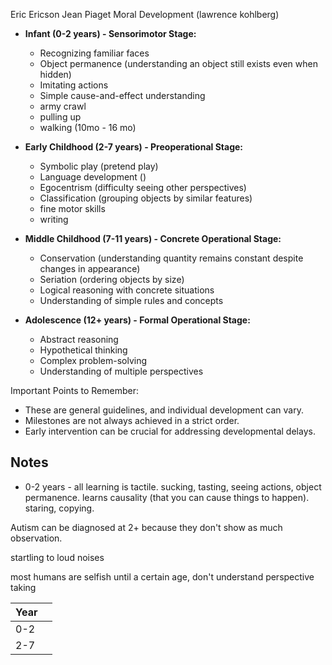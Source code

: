 Eric Ericson
Jean Piaget
Moral Development (lawrence kohlberg)

- **Infant (0-2 years) - Sensorimotor Stage:**
    
    - Recognizing familiar faces 
    - Object permanence (understanding an object still exists even when hidden) 
    - Imitating actions 
    - Simple cause-and-effect understanding
    - army crawl
    - pulling up
    - walking (10mo - 16 mo)
    
- **Early Childhood (2-7 years) - Preoperational Stage:**
    
    - Symbolic play (pretend play) 
    - Language development ()
    - Egocentrism (difficulty seeing other perspectives) 
    - Classification (grouping objects by similar features) 
    - fine motor skills
    - writing
    
- **Middle Childhood (7-11 years) - Concrete Operational Stage:**
    
    - Conservation (understanding quantity remains constant despite changes in appearance) 
    - Seriation (ordering objects by size) 
    - Logical reasoning with concrete situations 
    - Understanding of simple rules and concepts 
    
- **Adolescence (12+ years) - Formal Operational Stage:**
    
    - Abstract reasoning 
    - Hypothetical thinking 
    - Complex problem-solving 
    - Understanding of multiple perspectives 
    

Important Points to Remember:

- These are general guidelines, and individual development can vary.
- Milestones are not always achieved in a strict order.
- Early intervention can be crucial for addressing developmental delays.

## Notes

- 0-2 years - all learning is tactile. sucking, tasting, seeing actions, object permanence. learns causality (that you can cause things to happen). staring, copying.

Autism can be diagnosed at 2+ because they don't show as much observation.

startling to loud noises

most humans are selfish until a certain age, don't understand perspective taking

| Year |     |
| ---- | --- |
| 0-2  |     |
| 2-7  |     |
